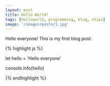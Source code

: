 ```yaml
---
layout: post
title: Hello World!
tags: [helloworld, programming, blog, chips]
image: '/images/posts/1.jpg'
---
```


Hello everyone! This is my first blog post. 

{% highlight js %}

let hello = 'Hello everyone'

console.info(hello)

{% endhighlight %}
